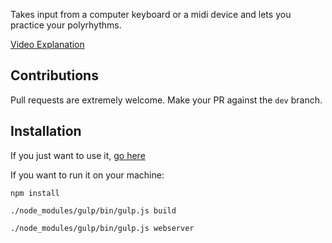 Takes input from a computer keyboard or a midi device and lets you practice your polyrhythms.

[Video Explanation](https://youtu.be/eCSxzV9ByZc)

## Contributions

Pull requests are extremely welcome. Make your PR against the `dev` branch.

## Installation

If you just want to use it, [go here](https://michaelnew.github.io/web-piano)

If you want to run it on your machine:

`npm install`

`./node_modules/gulp/bin/gulp.js build`

`./node_modules/gulp/bin/gulp.js webserver`
